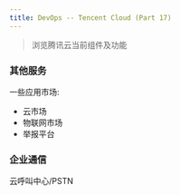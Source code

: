 ```yaml
---
title: DevOps -- Tencent Cloud (Part 17)
---
```


> 浏览腾讯云当前组件及功能

### 其他服务

一些应用市场:

* 云市场
* 物联网市场
* 举报平台

### 企业通信

云呼叫中心/PSTN
